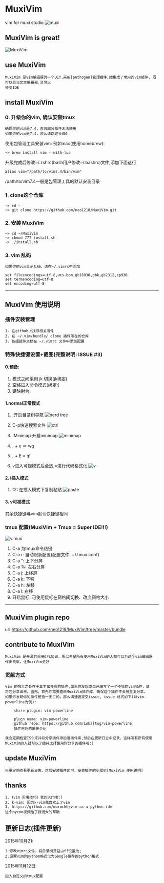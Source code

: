 # MuxiVim
vim for muxi studio
![muxi](https://avatars2.githubusercontent.com/u/10476331?v=3&s=200)

## MuxiVim is great!
![MuxiVim](http://7xj431.com1.z0.glb.clouddn.com/muxivim2)

## use MuxiVim

    MuxiVim 是vim编辑器的一个DIY,采用[pathogen]管理插件,她集成了常用的vim插件, 既可以充当文本编辑器,又可以
    秒变IDE

## install MuxiVim
### 0. 升级你的vim, 确认安装tmux

    确保你的vim是7.4，否则部分插件无法使用
    如果你的vim是7.4，那么请跳过步骤0

使用包管理工具安装vim: 例如mac(使用homebrew):

    ~> brew install vim --with-lua

升级完成后修改~/.zshrc(bash用户修改~/.bashrc)文件,添加下面这行

    alias vim="/path/to/vim7.4/bin/vim"

/path/to/vim7.4一般是包管理工具的默认安装目录

### 1. clone这个仓库

    ~> cd ~
    ~> git clone https://github.com/neo1218/MuxiVim.git

### 2. 安装 MuxiVim

    ~> cd ~/MuxiVim
    ~> chmod 777 install.sh
    ~> ./install.sh

### 3. vim 乱码

    如果你的vim显示乱码，请在~/.vimrc中添加

    set fileencodings=utf-8,ucs-bom,gb18030,gbk,gb2312,cp936
    set termencoding=utf-8
    set encoding=utf-8

<hr/>

## MuxiVim 使用说明
### 插件安装管理

    1. 在github上找寻相关插件
    2. 在 ~/.vim/bundle/ clone 插件所在的仓库
    3. 依据插件文档在 ~/.vimrc 文件中添加配置

### 特殊快捷键设置+截图(完整说明: ISSUE #3)
#### 0.预备:

1. 模式之间采用 jk 切换(jk绑定<esc>)
2. <space>空格进入命令模式(<space>绑定:)
3. <leader>键映射为,

#### 1.normal正常模式

1. ;开启目录树导航
![nerd tree](http://7xj431.com1.z0.glb.clouddn.com/nerdtree)

2. C-p快速搜索文件
![ctrl](http://7xj431.com1.z0.glb.clouddn.com/ctrlp)

3. :Minimap 开启minimap
![minimap](http://7xj431.com1.z0.glb.clouddn.com/minimap)

4. , + e ＝ wq
5. , + E = q!
6. v进入可视模式后全选,=进行代码格式化
![v](http://7xj431.com1.z0.glb.clouddn.com/v)

#### 2. i插入模式

1. f2: 在插入模式下复制粘贴
![paste](http://7xj431.com1.z0.glb.clouddn.com/paste)

#### 3. v可视模式
其余快捷键与vim默认快捷键相同

### tmux 配置(MuxiVim + Tmux = Super IDE!!!)
![vimux](http://7xj431.com1.z0.glb.clouddn.com/ppp) <br/>

1. C-a 为tmux命令热键
2. C-a r: 自动跟新配置(配置文件: ~/.tmux.conf)
3. C-a ": 上下分屏
4. C-a %: 左右分屏
5. C-a j: 上移屏
6. C-a k: 下移
7. C-a h: 左移
8. C-a l: 右移
9. 开启鼠标: 可使用鼠标在窗格间切换、改变窗格大小

<hr/>

## MuxiVim plugin repo
url:https://github.com/neo1218/MuxiVim/tree/master/bundle <br/>

## contribute to MuxiVim

    MuxiVim 是开源的采用GPL协议，所以希望所有使用MuxiVim的人都可以为这个vim编辑器
    作出贡献，让MuxiVim更好

### 贡献方式

    vim 的强大之处在于其丰富多彩的插件,如果你发现或自己编写了一个不错的vim插件，请
    将它分享出来。当然，首先你需要查阅MuxiVim插件库，确保这个插件不会被重复分享。
    如果你发现你的插件是独一无二的，那么请速速提交issue, issue 格式如下(以vim-powerline为例):

        share plugin: vim-powerline

        plugn name: vim-powerline
        github repo: https://github.com/Lokaltog/vim-powerline
        插件用处的简要介绍

    我会定期检查ISSUE并将分享插件添加进插件库,然后在更新日志中记录，这样所有所有使用
    MuxiVim的人就可以了结并选择使用你分享的插件啦:)


## update MuxiVim

    只要定期查看更新日志，然后安装插件即可，安装插件的步骤见[MuxiVim 使用说明]

## thanks

    1. 《vim 实用技巧》我的入门书:)
    2. k-vim: 因为k-vim我喜欢上了vim
    3. https://github.com/mbrochh/vim-as-a-python-ide
    这个pycon视频给了我很大的帮助


## 更新日志(插件更新)
2015年10月21:

    1.修改vimrc文件，将目录树开启由ff设置为;
    2.设置vim的python格式化为Google推荐的python格式

2015年11月12日:

	加入自定义的tmux配置
